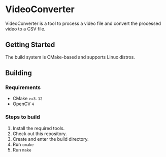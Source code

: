 # VideoConverter

VideoConverter is a tool to process a video file and convert the processed video to a CSV file.

## Getting Started

The build system is CMake-based and supports Linux distros.

## Building

### Requirements
* CMake `>=3.12`
* OpenCV `4` 

### Steps to build

1. Install the required tools.
2. Check out this repository.
3. Create and enter the build directory.
4. Run `cmake`
5. Run `make`